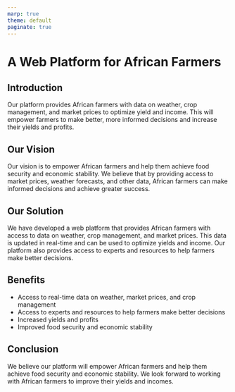 ```yaml
---
marp: true
theme: default
paginate: true
---
```

# A Web Platform for African Farmers

## Introduction

Our platform provides African farmers with data on weather, crop management, and market prices to optimize yield and income. This will empower farmers to make better, more informed decisions and increase their yields and profits.

## Our Vision

Our vision is to empower African farmers and help them achieve food security and economic stability. We believe that by providing access to market prices, weather forecasts, and other data, African farmers can make informed decisions and achieve greater success.

## Our Solution

We have developed a web platform that provides African farmers with access to data on weather, crop management, and market prices. This data is updated in real-time and can be used to optimize yields and income. Our platform also provides access to experts and resources to help farmers make better decisions.

## Benefits

- Access to real-time data on weather, market prices, and crop management
- Access to experts and resources to help farmers make better decisions
- Increased yields and profits
- Improved food security and economic stability

## Conclusion

We believe our platform will empower African farmers and help them achieve food security and economic stability. We look forward to working with African farmers to improve their yields and incomes.
  